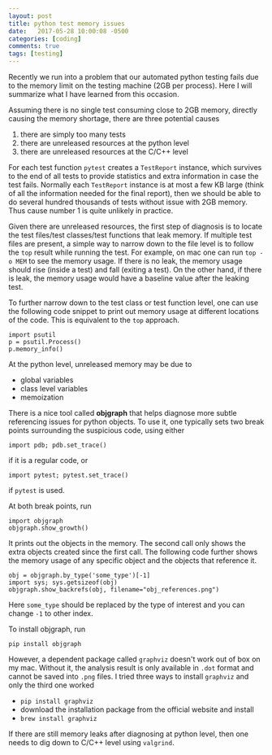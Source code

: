 ```yaml
---
layout: post
title: python test memory issues
date:   2017-05-28 10:00:08 -0500
categories: [coding]
comments: true
tags: [testing]
---
```


Recently we run into a problem that our automated python testing fails
due to the memory limit on the testing machine (2GB per process).
Here I will summarize what I have learned from this occasion.

Assuming there is no single test consuming close to 2GB memory, directly causing the memory shortage, there are three potential causes 

1. there are simply too many tests
1. there are unreleased resources at the python level
1. there are unreleased resources at the C/C++ level

For each test function `pytest` creates a `TestReport` instance,
which survives to the end of all tests to provide statistics and extra information in case the test fails.
Normally each `TestReport` instance is at most a few KB large (think of all the information needed for the final report), then we should be able to do several hundred thousands of tests without issue with 2GB memory.
Thus cause number 1 is quite unlikely in practice.

Given there are unreleased resources, the first step of diagnosis is to locate the test files/test classes/test functions that leak memory.
If multiple test files are present, a simple way to narrow down to the file level is to follow the `top` result
while running the test. For example, on mac one can run
`top -o MEM` to see the memory usage. 
If there is no leak, the memory usage should rise (inside a test) and fall (exiting a test).
On the other hand, if there is leak, the memory usage would have a baseline value after the leaking test.

To further narrow down to the test class or test function level, one can use the following code snippet to print out memory usage at different locations of the code. This is equivalent to the `top` approach.

```
import psutil
p = psutil.Process()
p.memory_info()
```

At the python level, unreleased memory may be due to 

* global variables
* class level variables
* memoization

There is a nice tool called **objgraph** that helps diagnose more subtle referencing issues for python objects. 
To use it, one typically sets two break points surrounding the suspicious code, using either

```
import pdb; pdb.set_trace()
```

if it is a regular code, or 

```
import pytest; pytest.set_trace()
```

if `pytest` is used.

At both break points, run

```
import objgraph
objgraph.show_growth()
```

It prints out the objects in the memory. The second call only shows the extra objects created since the first call.
The following code further shows the memory usage of any specific object and the objects that reference it.

```
obj = objgraph.by_type('some_type')[-1]
import sys; sys.getsizeof(obj)
objgraph.show_backrefs(obj, filename="obj_references.png")
```

Here `some_type` should be replaced by the type of interest
and you can change `-1` to other index.

To install objgraph, run 

```
pip install objgraph
```

However, a dependent package called `graphviz` doesn't work out of box on my mac. Without it, the analysis result is only available in `.dot` format and cannot be saved into `.png` files.
I tried three ways to install `graphviz` and only the third one worked

* `pip install graphviz`
* download the installation package from the official website and install
* `brew install graphviz`


If there are still memory leaks after diagnosing at python level, then one needs to dig down to C/C++ level using `valgrind`.
